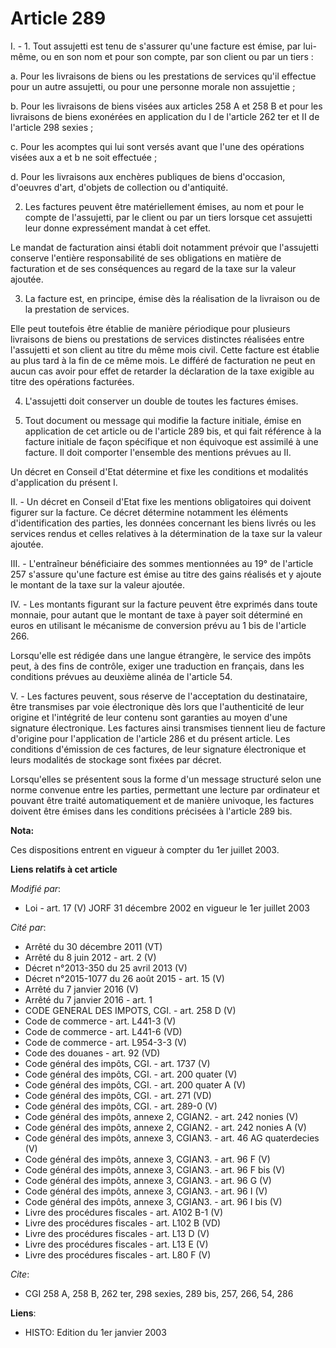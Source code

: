 # Article 289

I. - 1. Tout assujetti est tenu de s'assurer qu'une facture est émise, par lui-même, ou en son nom et pour son compte, par
son client ou par un tiers :

a. Pour les livraisons de biens ou les prestations de services qu'il effectue pour un autre assujetti, ou pour une personne
morale non assujettie ;

b. Pour les livraisons de biens visées aux articles 258 A et 258 B et pour les livraisons de biens exonérées en application
du I de l'article 262 ter et II de l'article 298 sexies ;

c. Pour les acomptes qui lui sont versés avant que l'une des opérations visées aux a et b ne soit effectuée ;

d. Pour les livraisons aux enchères publiques de biens d'occasion, d'oeuvres d'art, d'objets de collection ou d'antiquité.

2. Les factures peuvent être matériellement émises, au nom et pour le compte de l'assujetti, par le client ou par un tiers
lorsque cet assujetti leur donne expressément mandat à cet effet.

Le mandat de facturation ainsi établi doit notamment prévoir que l'assujetti conserve l'entière responsabilité de ses
obligations en matière de facturation et de ses conséquences au regard de la taxe sur la valeur ajoutée.

3. La facture est, en principe, émise dès la réalisation de la livraison ou de la prestation de services.

Elle peut toutefois être établie de manière périodique pour plusieurs livraisons de biens ou prestations de services
distinctes réalisées entre l'assujetti et son client au titre du même mois civil. Cette facture est établie au plus tard à la
fin de ce même mois. Le différé de facturation ne peut en aucun cas avoir pour effet de retarder la déclaration de la taxe
exigible au titre des opérations facturées.

4. L'assujetti doit conserver un double de toutes les factures émises.

5. Tout document ou message qui modifie la facture initiale, émise en application de cet article ou de l'article 289 bis, et
qui fait référence à la facture initiale de façon spécifique et non équivoque est assimilé à une facture. Il doit comporter
l'ensemble des mentions prévues au II.

Un décret en Conseil d'Etat détermine et fixe les conditions et modalités d'application du présent I.

II. - Un décret en Conseil d'Etat fixe les mentions obligatoires qui doivent figurer sur la facture. Ce décret détermine
notamment les éléments d'identification des parties, les données concernant les biens livrés ou les services rendus et celles
relatives à la détermination de la taxe sur la valeur ajoutée.

III. - L'entraîneur bénéficiaire des sommes mentionnées au 19° de l'article 257 s'assure qu'une facture est émise au titre
des gains réalisés et y ajoute le montant de la taxe sur la valeur ajoutée.

IV. - Les montants figurant sur la facture peuvent être exprimés dans toute monnaie, pour autant que le montant de taxe à
payer soit déterminé en euros en utilisant le mécanisme de conversion prévu au 1 bis de l'article 266.

Lorsqu'elle est rédigée dans une langue étrangère, le service des impôts peut, à des fins de contrôle, exiger une traduction
en français, dans les conditions prévues au deuxième alinéa de l'article 54.

V. - Les factures peuvent, sous réserve de l'acceptation du destinataire, être transmises par voie électronique dès lors que
l'authenticité de leur origine et l'intégrité de leur contenu sont garanties au moyen d'une signature électronique. Les
factures ainsi transmises tiennent lieu de facture d'origine pour l'application de l'article 286 et du présent article. Les
conditions d'émission de ces factures, de leur signature électronique et leurs modalités de stockage sont fixées par décret.

Lorsqu'elles se présentent sous la forme d'un message structuré selon une norme convenue entre les parties, permettant une
lecture par ordinateur et pouvant être traité automatiquement et de manière univoque, les factures doivent être émises dans
les conditions précisées à l'article 289 bis.

**Nota:**

Ces dispositions entrent en vigueur à compter du 1er juillet 2003.

**Liens relatifs à cet article**

_Modifié par_:

  - Loi - art. 17 (V) JORF 31 décembre 2002 en vigueur le 1er juillet 2003

_Cité par_:

  - Arrêté du 30 décembre 2011 (VT)
  - Arrêté du 8 juin 2012 - art. 2 (V)
  - Décret n°2013-350 du 25 avril 2013 (V)
  - Décret n°2015-1077 du 26 août 2015 - art. 15 (V)
  - Arrêté du 7 janvier 2016 (V)
  - Arrêté du 7 janvier 2016 - art. 1
  - CODE GENERAL DES IMPOTS, CGI. - art. 258 D (V)
  - Code de commerce - art. L441-3 (V)
  - Code de commerce - art. L441-6 (VD)
  - Code de commerce - art. L954-3-3 (V)
  - Code des douanes - art. 92 (VD)
  - Code général des impôts, CGI. - art. 1737 (V)
  - Code général des impôts, CGI. - art. 200 quater (V)
  - Code général des impôts, CGI. - art. 200 quater A (V)
  - Code général des impôts, CGI. - art. 271 (VD)
  - Code général des impôts, CGI. - art. 289-0 (V)
  - Code général des impôts, annexe 2, CGIAN2. - art. 242 nonies (V)
  - Code général des impôts, annexe 2, CGIAN2. - art. 242 nonies A (V)
  - Code général des impôts, annexe 3, CGIAN3. - art. 46 AG quaterdecies (V)
  - Code général des impôts, annexe 3, CGIAN3. - art. 96 F (V)
  - Code général des impôts, annexe 3, CGIAN3. - art. 96 F bis (V)
  - Code général des impôts, annexe 3, CGIAN3. - art. 96 G (V)
  - Code général des impôts, annexe 3, CGIAN3. - art. 96 I (V)
  - Code général des impôts, annexe 3, CGIAN3. - art. 96 I bis (V)
  - Livre des procédures fiscales - art. A102 B-1 (V)
  - Livre des procédures fiscales - art. L102 B (VD)
  - Livre des procédures fiscales - art. L13 D (V)
  - Livre des procédures fiscales - art. L13 E (V)
  - Livre des procédures fiscales - art. L80 F (V)

_Cite_:

  - CGI 258 A, 258 B, 262 ter, 298 sexies, 289 bis, 257, 266, 54, 286

**Liens**:

  - HISTO: Edition du 1er janvier 2003
